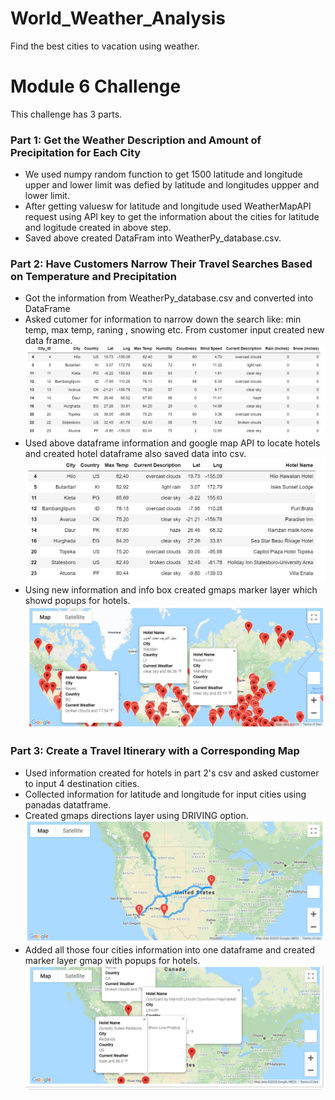 # World_Weather_Analysis
Find the best cities to vacation using weather.
# Module 6 Challenge
This challenge has 3 parts.

### Part 1: Get the Weather Description and Amount of Precipitation for Each City
* We used numpy random function to get 1500 latitude and longitude upper and lower limit was defied by latitude and longitudes uppper and lower limit.
* After getting valuesw for latitude and longitude used WeatherMapAPI request using API key to get the information about the cities for latitude and logitude created in above step.
* Saved above created DataFram into WeatherPy_database.csv.

### Part 2: Have Customers Narrow Their Travel Searches Based on Temperature and Precipitation
* Got the information from WeatherPy_database.csv and converted into DataFrame
* Asked cutomer for information to narrow down the search like: min temp, max temp, raning , snowing etc. From customer input created new data frame.
![custinput](image/customerinput_df.png)
* Used above dataframe information and google map API to locate hotels and created hotel dataframe also saved data into csv.
![hote_info](image/weatherapicityinfo.png)
* Using new information and info box created gmaps marker layer which showd popups for hotels.
![hotel_popup](image/WeatherPy_vacation_map.png)

### Part 3: Create a Travel Itinerary with a Corresponding Map
* Used information created for hotels in part 2's csv and asked customer to input 4 destination cities. 
* Collected information for latitude and longitude for input cities using panadas datatframe.
* Created gmaps directions layer using DRIVING option.
![direction_map](image/WeatherPy_travel_map.png)
* Added all those four cities information into one dataframe and created marker layer gmap with popups for hotels.
![combined_four_city](image/WeatherPy_travel_map_markers.png)


